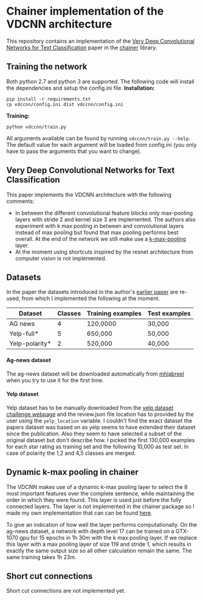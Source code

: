 # Chainer implementation of the VDCNN architecture 
This repository contains an implementation of the [Very Deep Convolutional Networks
for Text Classification](https://arxiv.org/pdf/1606.01781.pdf) paper in the [chainer](https://chainer.org/) library.

## Training the network
Both python 2.7 and python 3 are supported. The following code will install the dependencies and setup the config.ini file.
__Installation:__
```
pip install -r requirements.txt
cp vdccnn/config.ini.dist vdccnn/config.ini
```

__Training:__
```
python vdccnn/train.py
```

All arguments available can be found by running `vdccnn/train.py --help`. The default value for each argument will be loaded from config.ini (you only have to pass the arguments that you want to change).


## Very Deep Convolutional Networks for Text Classification
This paper implements the VDCNN architecture with the following comments:

- In between the different convolutional feature blocks only max-pooling layers with stride 2 and kernel size 3 are implemented. The authors also experiment with k max pooling in between and convolutional layers instead of max pooling but found that max pooling performs best overall. At the end of the network we still make use a [k-max-pooling](#user-content-dynamic-k-max-pooling-in-chainer) layer.
- At the moment using shortcuts inspired by the resnet architecture from computer vision is not implemented.

## Datasets
In the paper the datasets introduced in the author's [earlier paper](https://arxiv.org/pdf/1509.01626.pdf) are re-used, from which I implemented the following at the moment.

| Dataset | Classes | Training examples | Test examples |
| ---  | --- | --- | --- |
| AG news         | 4       |120,0000 |30,000     |
| Yelp-full*      | 5       |650,000 |50,000   |
| Yelp-polarity*  | 2       |520,000  |40,000    |

#### Ag-news dataset
The ag-news dataset will be downloaded automatically from [mhjabreel](https://github.com/mhjabreel/CharCNN) when you try to use it for the first time.

#### Yelp dataset
Yelp dataset has to be manually downloaded from the [yelp dataset challenge webpage](https://www.yelp.com/dataset/challenge) and the review.json file location has to provided by the user using the `yelp_location` variable.
 I couldn't find the exact dataset the papers dataset was based on as yelp seems to have extended their dataset since the publication. Also they seem to have selected a subset of the original dataset but don't describe how.
I picked the first 130,000 examples for each star rating as training set and the following 10,000 as test set. In case of polarity the 1,2 and 4,5 classes are merged.

## Dynamic k-max pooling in chainer
The VDCNN makes use of a dynamic k-max pooling layer to select the 8 most important features over the complete sentence,
while maintaining the order in which they were found. This layer is used just before the fully connected layers. The layer is not implemented in the chainer package so
I made my own implementation that can can be found [here](vdccnn/temporal_k_max_pooling.py).

To give an indication of how well the layer performs computationally. On the ag-news dataset, a network with depth level 17 can be trained on a GTX-1070 gpu for 15 epochs in 1h 30m with the k max pooling layer. If we replace this layer with a max pooling layer of size 119 and stride 1, which results in exactly the same output size so all other calculation remain the same. The same training takes 1h 23m.

## Short cut connections
Short cut connections are not implemented yet.


